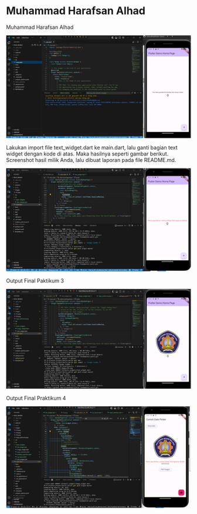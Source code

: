 # Muhammad Harafsan Alhad

Muhammad Harafsan Alhad

![screenshot hello_world](images/01.png)

Lakukan import file text_widget.dart ke main.dart, lalu ganti bagian text widget dengan kode di atas. Maka hasilnya seperti gambar berikut. Screenshot hasil milik Anda, lalu dibuat laporan pada file README.md.

![screenshot text_widget output in main](images/02.png)

Output Final Paktikum 3

![screenshot output final praktikum 3](images/03.png)

Output Final Praktikum 4

![screenshoot output final praktikum 3](images/04.png)
